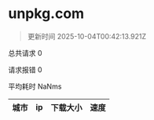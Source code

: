 
  # unpkg.com

  > 更新时间 2025-10-04T00:42:13.921Z
  
  总共请求 0

  请求报错 0

  平均耗时 NaNms

|城市|ip|下载大小|速度|
|-----|----------|---|---|

  